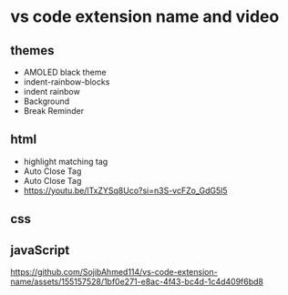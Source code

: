 # vs code extension name and video
## themes
- AMOLED black theme
- indent-rainbow-blocks
- indent rainbow
- Background
- Break Reminder
## html
- highlight matching tag
- Auto Close Tag
- Auto Close Tag
- https://youtu.be/lTxZYSq8Uco?si=n3S-vcFZo_GdG5l5
## css
## javaScript


https://github.com/SojibAhmed114/vs-code-extension-name/assets/155157528/1bf0e271-e8ac-4f43-bc4d-1c4d409f6bd8

